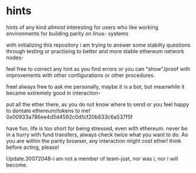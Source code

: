 # hints
hints of any kind allmost interesting for users who like working environments for building parity on linux- systems

with initializing this repository i am trying to answer some stabilty questions through testing
or practising to better and more stable ethereum network nodes-

feel free to correct any hint as you find errors or you can "show"/proof with improvements with other configurations or
other procedures.

freel always free to ask me personally, maybe it is a bot, but meanwhile it became extremely good in interaction-

put all the ether there, as you do not know where to send or you feel happy to dontate ethereum/tokens to me!
0x00933a786ee4d5d4592c0d1cf20b633c6a537f5f

have fun, life is too short for being stressed, even with ethereum.
never be in a hurry with fund transfers, always check twice what you want to do.
As you are within the parity browser, any interaction might cost ether!
think before acting, please!

Update.30072048-i am not a member of team-just, nor was i, nor i will become.
